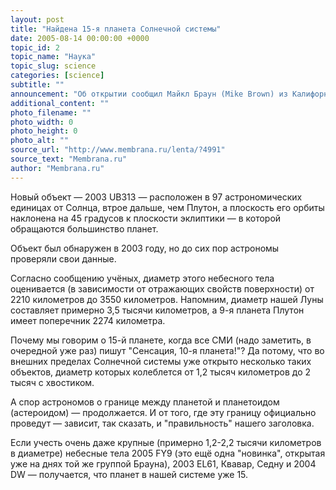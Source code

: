 ```yaml
---
layout: post
title: "Найдена 15-я планета Солнечной системы"
date: 2005-08-14 00:00:00 +0000
topic_id: 2
topic_name: "Наука"
topic_slug: science
categories: [science]
subtitle: ""
announcement: "Об открытии сообщил Майкл Браун (Mike Brown) из Калифорнийского технологического института (Caltech) и его коллеги-астрономы."
additional_content: ""
photo_filename: ""
photo_width: 0
photo_height: 0
photo_alt: ""
source_url: "http://www.membrana.ru/lenta/?4991"
source_text: "Membrana.ru"
author: "Membrana.ru"
---
```

Новый объект — 2003 UB313 — расположен в 97 астрономических единицах от Солнца, втрое дальше, чем Плутон, а плоскость его орбиты наклонена на 45 градусов к плоскости эклиптики — в которой обращаются большинство планет.

Объект был обнаружен в 2003 году, но до сих пор астрономы проверяли свои данные.

Согласно сообщению учёных, диаметр этого небесного тела оценивается (в зависимости от отражающих свойств поверхности) от 2210 километров до 3550 километров. Напомним, диаметр нашей Луны составляет примерно 3,5 тысячи километров, а 9-я планета Плутон имеет поперечник 2274 километра.

Почему мы говорим о 15-й планете, когда все СМИ (надо заметить, в очередной уже раз) пишут "Сенсация, 10-я планета!"? Да потому, что во внешних пределах Солнечной системы уже открыто несколько таких объектов, диаметр которых колеблется от 1,2 тысяч километров до 2 тысяч с хвостиком.

А спор астрономов о границе между планетой и планетоидом (астероидом) — продолжается. И от того, где эту границу официально проведут — зависит, так сказать, и "правильность" нашего заголовка.

Если учесть очень даже крупные (примерно 1,2-2,2 тысячи километров в диаметре) небесные тела 2005 FY9 (это ещё одна "новинка", открытая уже на днях той же группой Брауна), 2003 EL61, Квавар, Седну и 2004 DW — получается, что планет в нашей системе уже 15.
